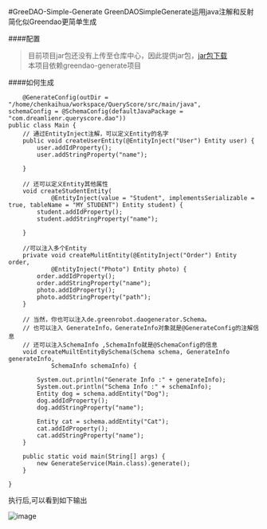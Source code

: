 #GreeDAO-Simple-Generate
GreenDAOSimpleGenerate运用java注解和反射简化似Greendao更简单生成

####配置
>目前项目jar包还没有上传至仓库中心，因此提供jar包，[jar包下载](https://github.com/ichenkaihua/GreenDAO-Simple-Generate/tree/master/extra-jar/greendao-generate-0.0.2-SNAPSHOT.jar)  <br>
>本项目依赖greendao-generate项目


####如何生成

  
	    @GenerateConfig(outDir = "/home/chenkaihua/workspace/QueryScore/src/main/java",
	schemaConfig = @SchemaConfig(defaultJavaPackage = "com.dreamlienr.queryscore.dao"))
	public class Main {
		// 通过EntityInject注解，可以定义Entity的名字
		public void createUserEntity(@EntityInject("User") Entity user) {
			user.addIdProperty();
			user.addStringProperty("name");
	
		}
	
		// 还可以定义Entity其他属性
		void createStudentEntity(
				@EntityInject(value = "Student", implementsSerializable = true, tableName = "MY_STUDENT") Entity student) {
			student.addIdProperty();
			student.addStringProperty("name");
	
		}
	
		//可以注入多个Entity
		private void createMulitEntity(@EntityInject("Order") Entity order,
				@EntityInject("Photo") Entity photo) {
			order.addIdProperty();
			order.addStringProperty("name");
			photo.addIdProperty();
			photo.addStringProperty("path");
		}
	
		// 当然，你也可以注入de.greenrobot.daogenerator.Schema。
		// 也可以注入 GenerateInfo，GenerateInfo对象就是@GenerateConfig的注解信息
		// 还可以注入SchemaInfo ,SchemaInfo就是@SchemaConfig的信息
		void createMuiltEntityBySchema(Schema schema, GenerateInfo generateInfo,
				SchemaInfo schemaInfo) {
	
			System.out.println("Generate Info :" + generateInfo);
			System.out.println("Schema Info :" + schemaInfo);
			Entity dog = schema.addEntity("Dog");
			dog.addIdProperty();
			dog.addStringProperty("name");
	
			Entity cat = schema.addEntity("Cat");
			cat.addIdProperty();
			cat.addStringProperty("name");
		}
	
		public static void main(String[] args) {
			new GenerateService(Main.class).generate();
		}
	
	}



执行后,可以看到如下输出

![image](GreenDAO-Simple-Generate/tree/master/screenshot/greendao-generat-export.png  "image")


